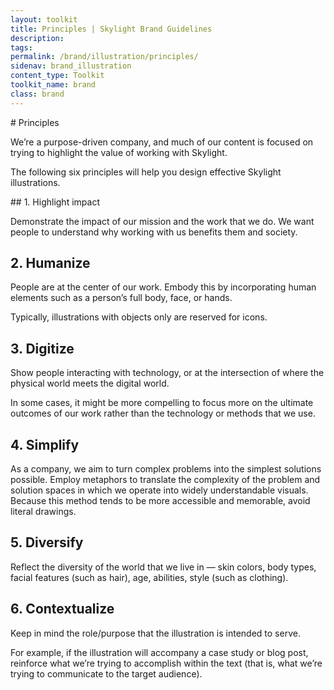 ```yaml
---
layout: toolkit
title: Principles | Skylight Brand Guidelines
description:
tags:
permalink: /brand/illustration/principles/
sidenav: brand_illustration
content_type: Toolkit
toolkit_name: brand
class: brand
---
```


<div class="row brand__content-section">
<div class="col-md-9" markdown="1">
# Principles

We’re a purpose-driven company, and much of our content is focused on trying to highlight the value of working with Skylight.

The following six principles will help you design effective Skylight illustrations.
</div>
<div class="col-md-9">
<div class="example" markdown="1">
## 1. Highlight impact

Demonstrate the impact of our mission and the work that we do. We want people to understand why working with us benefits them and society.

## 2. Humanize

People are at the center of our work. Embody this by incorporating human elements such as a person’s full body, face, or hands.

Typically, illustrations with objects only are reserved for icons.

## 3. Digitize

Show people interacting with technology, or at the intersection of where the physical world meets the digital world.

In some cases, it might be more compelling to focus more on the ultimate outcomes of our work rather than the technology or methods that we use.

## 4. Simplify

As a company, we aim to turn complex problems into the simplest solutions possible. Employ metaphors to translate the complexity of the problem and solution spaces in which we operate into widely understandable visuals. Because this method tends to be more accessible and memorable, avoid literal drawings.

## 5. Diversify

Reflect the diversity of the world that we live in — skin colors, body types, facial features (such as hair), age, abilities, style (such as clothing).

## 6. Contextualize

Keep in mind the role/purpose that the illustration is intended to serve.

For example, if the illustration will accompany a case study or blog post, reinforce what we’re trying to accomplish within the text (that is, what we’re trying to communicate to the target audience).
</div>
</div>
</div>
